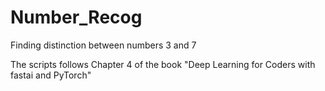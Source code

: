 # Number_Recog
Finding distinction between numbers 3 and 7


The scripts follows Chapter 4 of the book "Deep Learning for Coders with fastai and PyTorch"
